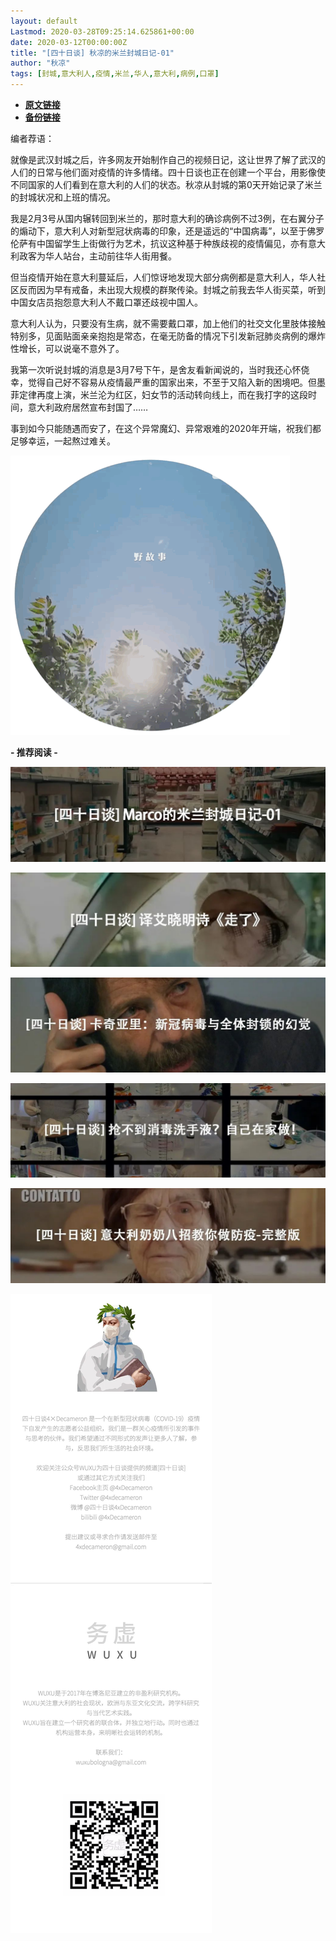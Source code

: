 ```yaml
---
layout: default
Lastmod: 2020-03-28T09:25:14.625861+00:00
date: 2020-03-12T00:00:00Z
title: "[四十日谈] 秋凉的米兰封城日记-01"
author: "秋凉"
tags: [封城,意大利人,疫情,米兰,华人,意大利,病例,口罩]
---
```


* [**原文链接**](https://mp.weixin.qq.com/s/z1MBcSIjn_aIyO3ABEmlsA)
* [**备份链接**](http://archive.ph/zvFgq)


编者荐语：

就像是武汉封城之后，许多网友开始制作自己的视频日记，这让世界了解了武汉的人们的日常与他们面对疫情的许多情绪。四十日谈也正在创建一个平台，用影像使不同国家的人们看到在意大利的人们的状态。秋凉从封城的第0天开始记录了米兰的封城状况和上班的情况。

我是2月3号从国内辗转回到米兰的，那时意大利的确诊病例不过3例，在右翼分子的煽动下，意大利人对新型冠状病毒的印象，还是遥远的“中国病毒”，以至于佛罗伦萨有中国留学生上街做行为艺术，抗议这种基于种族歧视的疫情偏见，亦有意大利政客为华人站台，主动前往华人街用餐。  

但当疫情开始在意大利蔓延后，人们惊讶地发现大部分病例都是意大利人，华人社区反而因为早有戒备，未出现大规模的群聚传染。封城之前我去华人街买菜，听到中国女店员抱怨意大利人不戴口罩还歧视中国人。

意大利人认为，只要没有生病，就不需要戴口罩，加上他们的社交文化里肢体接触特别多，见面贴面亲亲抱抱是常态，在毫无防备的情况下引发新冠肺炎病例的爆炸性增长，可以说毫不意外了。  

我第一次听说封城的消息是3月7号下午，是舍友看新闻说的，当时我还心怀侥幸，觉得自己好不容易从疫情最严重的国家出来，不至于又陷入新的困境吧。但墨菲定律再度上演，米兰沦为红区，妇女节的活动转向线上，而在我打字的这段时间，意大利政府居然宣布封国了……

事到如今只能随遇而安了，在这个异常魔幻、异常艰难的2020年开端，祝我们都足够幸运，一起熬过难关。

![](/images/post/36614969232986288268e9298225d720.jpg)

**\- 推荐阅读 -**

[![](/images/post/e185b7b6769f4ff49666ef19ea57c5cf.jpg)](http://mp.weixin.qq.com/s?__biz=MzUxMjk3MzM1MA==&mid=2247484893&idx=2&sn=ffe5fc1cc54f965c013aef2fa1dc2ae4&chksm=f95d0a94ce2a8382e137a9c0d77b74564094d9bee6aff5034d839d2ff7071d93ce26e9e2f303&scene=21#wechat_redirect)

[![](/images/post/b09a4060740f6780c2f096830cf24cc6.jpg)](http://mp.weixin.qq.com/s?__biz=MzUxMjk3MzM1MA==&mid=2247484821&idx=1&sn=7befefb492c4ae10bb8493829217c2b8&chksm=f95d0adcce2a83ca47d752005f351e4bb2c20e9edd4e697914794d0fd44adf421632dd6baa48&scene=21#wechat_redirect)

[![](/images/post/3d2df7c8028c5434390d5f4b2b21544c.jpg)](http://mp.weixin.qq.com/s?__biz=MzUxMjk3MzM1MA==&mid=2247484731&idx=1&sn=0cbbe85726e6b1eb0b3e04a8e30a53eb&chksm=f95d0a72ce2a8364979707011ba5333093bbf3b223b185db509c6f2041d8fcf90361b2e2277e&scene=21#wechat_redirect)

[![](/images/post/e0c469d8e8d1995bde3e11a1d810b601.jpg)](http://mp.weixin.qq.com/s?__biz=MzUxMjk3MzM1MA==&mid=2247484731&idx=2&sn=27cccee76e417191c5ac460435f6ea34&chksm=f95d0a72ce2a8364bb10c8fb73aabc4b34e3455dcec267d8d91736d407748bb65c3d357206eb&scene=21#wechat_redirect)

[![](/images/post/2daa090f50f57c6e9b8b9c03a6dd5d81.jpg)](http://mp.weixin.qq.com/s?__biz=MzUxMjk3MzM1MA==&mid=2247484680&idx=1&sn=2945fda2a9c40561c0d740c9d8b8413a&chksm=f95d0a41ce2a8357d2b9b76576318e1d211ed2547c5efe8f942bf2ad014e3f2d64a798808e2d&scene=21#wechat_redirect)

![](/images/post/18360f2b81547d93f264c7c0828e4ece.jpg)


